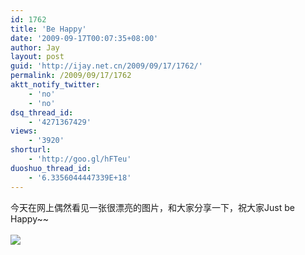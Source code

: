 ```yaml
---
id: 1762
title: 'Be Happy'
date: '2009-09-17T00:07:35+08:00'
author: Jay
layout: post
guid: 'http://ijay.net.cn/2009/09/17/1762/'
permalink: /2009/09/17/1762
aktt_notify_twitter:
    - 'no'
    - 'no'
dsq_thread_id:
    - '4271367429'
views:
    - '3920'
shorturl:
    - 'http://goo.gl/hFTeu'
duoshuo_thread_id:
    - '6.3356044447339E+18'
---
```


今天在网上偶然看见一张很漂亮的图片，和大家分享一下，祝大家Just be Happy~~<br /><br /><img style="max-width: 800px;" src="http://www.jayxu.com/log/wp-content/uploads/2009/09/a9c97d1ebeb7fb737a3e00d8906f3226f95ad6dd.jpeg.jpg" /><br />